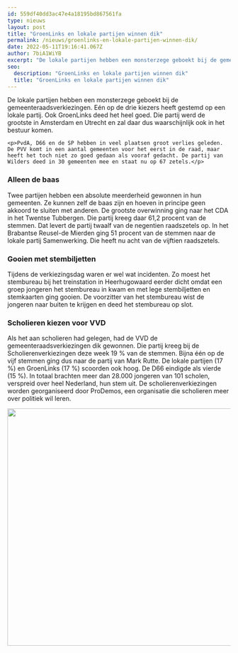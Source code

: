 ```yaml
---
id: 559df40dd3ac47e4a18195bd867561fa
type: nieuws
layout: post
title: "GroenLinks en lokale partijen winnen dik"
permalink: /nieuws/groenlinks-en-lokale-partijen-winnen-dik/
date: 2022-05-11T19:16:41.067Z
author: 7biA1WiYB
excerpt: "De lokale partijen hebben een monsterzege geboekt bij de gemeenteraadsverkiezingen. Eén op de drie kiezers heeft gestemd op een lokale partij. Ook GroenLinks deed het heel goed. Die partij werd de grootste in Amsterdam en Utrecht en zal daar dus waarschijnlijk ook in het bestuur komen.  "
seo:
  description: "GroenLinks en lokale partijen winnen dik"
  title: "GroenLinks en lokale partijen winnen dik"
---
```

De lokale partijen hebben een monsterzege geboekt bij de gemeenteraadsverkiezingen. Eén op de drie kiezers heeft gestemd op een lokale partij. Ook GroenLinks deed het heel goed. Die partij werd de grootste in Amsterdam en Utrecht en zal daar dus waarschijnlijk ook in het bestuur komen.  

    <p>PvdA, D66 en de SP hebben in veel plaatsen groot verlies geleden. De PVV komt in een aantal gemeenten voor het eerst in de raad, maar heeft het toch niet zo goed gedaan als vooraf gedacht. De partij van Wilders deed in 30 gemeenten mee en staat nu op 67 zetels.</p>
<h3>Alleen de baas</h3>
<p>Twee partijen hebben een absolute meerderheid gewonnen in hun gemeenten. Ze kunnen zelf de baas zijn en hoeven in principe geen akkoord te sluiten met anderen. De grootste overwinning ging naar het CDA in het Twentse Tubbergen. Die partij kreeg daar 61,2 procent van de stemmen. Dat levert de partij twaalf van de negentien raadszetels op. In het Brabantse Reusel-de Mierden ging 51 procent van de stemmen naar de lokale partij Samenwerking. Die heeft nu acht van de vijftien raadszetels.</p>
<h3>Gooien met stembiljetten</h3>
<p>Tijdens de verkiezingsdag waren er wel wat incidenten. Zo moest het stembureau bij het treinstation in Heerhugowaard eerder dicht omdat een groep jongeren het stembureau in kwam en met lege stembiljetten en stemkaarten ging gooien. De voorzitter van het stembureau wist de jongeren naar buiten te krijgen en deed het stembureau op slot.</p>
<h3>Scholieren kiezen voor VVD </h3>
<p>Als het aan scholieren had gelegen, had de VVD de gemeenteraadsverkiezingen dik gewonnen. Die partij kreeg bij de Scholierenverkiezingen deze week 19 % van de stemmen. Bijna één op de vijf stemmen ging dus naar de partij van Mark Rutte. De lokale partijen (17 %) en GroenLinks (17 %) scoorden ook hoog. De D66 eindigde als vierde (15 %). In totaal brachten meer dan 28.000 jongeren van 101 scholen, verspreid over heel Nederland, hun stem uit. De scholierenverkiezingen worden georganiseerd door ProDemos, een organisatie die scholieren meer over politiek wil leren.</p>
<p><div class="media media-element-container media-default"><div id="file-532777" class="file file-image file-image-jpeg">

        
  
  <div class="content">
    <img height="535" width="627" class="media-element file-default" data-delta="1" src="https://7dagen.netlify.app/sites/default/files/Uitslag-Scholierenverkiezingen-2018.jpg" alt="">  </div>

  
</div>
</div>  
